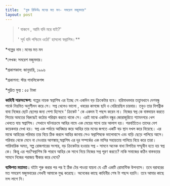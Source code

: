 ```yaml
---
title:  "বুক রিভিউঃ মনের মত মন- সমরেশ মজুমদার" 
layout: post
---
```


>' যাকগে , আমি যদি মরে যাই?'
>
>' সূর্য যদি পশ্চিমে ওঠে!' হাসলো স্বপ্নাশিষ।** 

*গল্পের নাম : মনের মত মন

*লেখক: সমরেশ মজুমদার।





*প্রকাশকাল: জানুয়ারি, ১৯৯৬ 

*প্রকাশনা: স্টার পাবলিকেশন্স

*মুদ্রিত মুল্য : ৫৫ টাকা 

**কাহিনী সারসংক্ষেপ:**
গল্পের নায়ক স্বপ্নাশিষ এর ইচ্ছে সে একদিন বড় ক্রিকেটার হবে। হরিমাধবদার তত্ত্বাবধানে দেশবন্ধু পার্কে নিয়মিত অনুশীলন করে সে। সপ্ন খেলেও ভালো , খবরের কাগজে ছবি ও বেরিয়েছিল চারবার। তবুও তার বিপত্নীক বাবা নিজের ছোট ছেলের জন্য পেশা হিসেবে ' ক্রিকেট ' কে একদম ই পছন্দ করেন না। নিজের স্বপ্ন কে বাস্তবায়ন করতে পিতার অমতের বিরুদ্ধেই কঠোর পরিশ্রম করতে থাকে সে। এরই মাঝে একদিন বন্ধুর জোরাজুরিতে শ্যামনগরে খেপ খেলতে যায় স্বপ্নাশিষ। সেখানে ঘটনাক্রমে আহির নামে এক মেয়ের সাথে তার আলাপ হয়। পরবর্তিতেও তাদের বেশ কয়েকবার দেখা হয়। স্বপ্ন এক পর্যায়ে আবিষ্কার করে আহির তার মনের জগতে একটি বড় স্থান দখল করে নিয়েছে। এর মাঝে আহিরের পরিবার তার বিয়ে ঠিক করলে আহির জানায়  সেও স্বপ্নাশিষকে ভালোবাসে এবং বাড়ি ছেড়ে পালিয়ে আসে। 
পরিবার থেকে মেনে না নেওয়ার আশঙ্কায়,স্বপ্নাশিষ এর  দূর সম্পর্কের এক মাসির সহায়তায় পালিয়ে বিয়ে করে তারা। পারিবারিক অমত, সল্প রোজগারের সংসার, বড় ক্রিকেটার হওয়ার সপ্ন - সামনে অনেক বাধা বিপত্তির সম্মুখীন হতে হয় স্বপ্ন কে। কিন্তু এর পর?স্বপ্নাশিষ  কি পারবে আহির কে সাথে নিয়ে নিজের সপ্ন পূরণ করতে? নাকি সমাজের কঠিন বাস্তবতার সামনে নিজের পরাজয় স্বীকার করে নেবে? 

**ব্যক্তিগত মতামত :** বইটা শুরু করার পর পর ই ঠিক টের পাওয়া যায়না যে এটি একটি রোমান্টিক উপন্যাস। তবে বরাবরের মত সমরেশ মজুমদারের লেখনী আমাকে মুগ্ধ করেছে। অনেকের কাছে কাহিনীর শেষ টা পছন্দ হয়নি। তবে আমার কাছে মন্দ লাগে নি।

